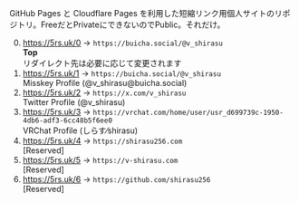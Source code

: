 GitHub Pages と Cloudflare Pages を利用した短縮リンク用個人サイトのリポジトリ。FreeだとPrivateにできないのでPublic。それだけ。  

0. https://5rs.uk/0 -> `https://buicha.social/@v_shirasu`  
   **Top**  
   リダイレクト先は必要に応じて変更されます  
1. https://5rs.uk/1 -> `https://buicha.social/@v_shirasu`  
   Misskey Profile (@v_shirasu<plain>@buicha.social</plain>)  
2. https://5rs.uk/2 -> `https://x.com/v_shirasu`  
   Twitter Profile (@v_shirasu)  
3. https://5rs.uk/3 -> `https://vrchat.com/home/user/usr_d699739c-1950-4db6-adf3-6cc48b5f6ee0`  
   VRChat Profile (しらす⁄shirasu)  
4. https://5rs.uk/4 -> `https://shirasu256.com`  
   [Reserved]  
5. https://5rs.uk/5 -> `https://v-shirasu.com`  
   [Reserved]  
6. https://5rs.uk/6 -> `https://github.com/shirasu256`  
   [Reserved]  

